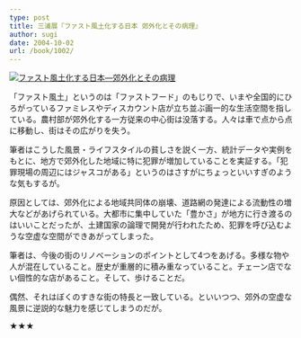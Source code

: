 ```yaml
---
type: post
title: 三浦展『ファスト風土化する日本 郊外化とその病理』
author: sugi
date: 2004-10-02
url: /book/1002/
---
```

<a href="http://www.amazon.co.jp/exec/obidos/ASIN/4896918479/chezsugi-22/ref=nosim/" onclick="_gaq.push(['_trackEvent', 'outbound-article', 'http://www.amazon.co.jp/exec/obidos/ASIN/4896918479/chezsugi-22/ref=nosim/', '']);" name="amazletlink" target="_blank"><img src="http://i2.wp.com/ec2.images-amazon.com/images/I/41WNVXYH1BL.SL160.jpg?w=660" alt="ファスト風土化する日本―郊外化とその病理" class="alignleft" data-recalc-dims="1" /></a>

「ファスト風土」というのは「ファストフード」のもじりで、いまや全国的にひろがっているファミレスやディスカウント店が立ち並ぶ画一的な生活空間を指している。農村部が郊外化する一方従来の中心街は没落する。人々は車で点から点に移動し、街はその広がりを失う。

筆者はこうした風景・ライフスタイルの貧しさを説く一方、統計データや実例をもとに、地方で郊外化した地域に特に犯罪が増加していることを実証する。「犯罪現場の周辺にはジャスコがある」というのはさすがにちょっといいすぎのような気もするが。

原因としては、郊外化による地域共同体の崩壊、道路網の発達による流動性の増大などがあげられている。大都市に集中していた「豊かさ」が地方に行き渡るのはいいことだったが、土建国家の論理で開発が行われたため、犯罪を呼び込むような空虚な空間ができあがってしまった。

筆者は、今後の街のリノベーションのポイントとして4つをあげる。多様な物や人が混在していること。歴史が重層的に積み重なっていること。チェーン店でない個性的な店があること。そして、歩けることだ。

偶然、それはぼくのすきな街の特長と一致している。といいつつ、郊外の空虚な風景に逆説的な魅力を感じてしまうのだが。

★★★

